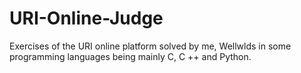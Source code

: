 # URI-Online-Judge

Exercises of the URI online platform solved by me, Wellwlds in some programming languages being mainly C, C ++ and Python.
